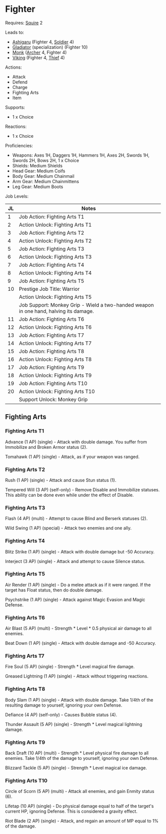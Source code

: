 # Fighter

Requires: [Squire](/Jobs/JobDetails/Squire.md) 2

Leads to:

- [Ashigaru](/Jobs/JobDetails/Ashigaru.md) (Fighter 4, [Soldier](/Jobs/JobDetails/Soldier.md) 4)
- [Gladiator](/Jobs/JobDetails/Gladiator.md) (specialization) (Fighter 10)
- [Monk](/Jobs/JobDetails/Monk.md) ([Archer](/Jobs/JobDetails/Archer.md) 4, Fighter 4)
- [Viking](/Jobs/JobDetails/Viking.md) (Fighter 4, [Thief](/Jobs/JobDetails/Thief.md) 4)

Actions:

- Attack
- Defend
- Charge
- Fighting Arts
- Item

Supports:

- 1 x Choice

Reactions:

- 1 x Choice

Proficiencies:

- Weapons: Axes 1H, Daggers 1H, Hammers 1H, Axes 2H, Swords 1H, Swords 2H, Bows 2H, 1 x Choice
- Shields: Medium Shields
- Head Gear: Medium Coifs
- Body Gear: Medium Chainmail
- Arm Gear: Medium Chainmittens
- Leg Gear: Medium Boots

Job Levels:

| JL | Notes |
| --- | --- |
| 1 | Job Action: Fighting Arts T1
| 2 | Action Unlock: Fighting Arts T1
| 3 | Job Action: Fighting Arts T2
| 4 | Action Unlock: Fighting Arts T2
| 5 | Job Action: Fighting Arts T3
| 6 | Action Unlock: Fighting Arts T3
| 7 | Job Action: Fighting Arts T4
| 8 | Action Unlock: Fighting Arts T4
| 9 | Job Action: Fighting Arts T5
| 10 | Prestige Job Title: Warrior
|    | Action Unlock: Fighting Arts T5
|    | Job Support: Monkey Grip - Wield a two-handed weapon in one hand, halving its damage.
| 11 | Job Action: Fighting Arts T6
| 12 | Action Unlock: Fighting Arts T6
| 13 | Job Action: Fighting Arts T7
| 14 | Action Unlock: Fighting Arts T7
| 15 | Job Action: Fighting Arts T8
| 16 | Action Unlock: Fighting Arts T8
| 17 | Job Action: Fighting Arts T9
| 18 | Action Unlock: Fighting Arts T9
| 19 | Job Action: Fighting Arts T10
| 20 | Action Unlock: Fighting Arts T10
|    | Support Unlock: Monkey Grip

## Fighting Arts

### Fighting Arts T1

Advance (1 AP) (single) - Attack with double damage. You suffer from Immobilize and Broken Armor status (2).

Tomahawk (1 AP) (single) - Attack, as if your weapon was ranged.

### Fighting Arts T2

Rush (1 AP) (single) - Attack and cause Stun status (1).

Tempered Will (3 AP) (self-only) - Remove Disable and Immobilize statuses. This ability can be done even while under the effect of Disable.

### Fighting Arts T3

Flash (4 AP) (multi) - Attempt to cause Blind and Berserk statuses (2).

Wild Swing (1 AP) (special) - Attack two enemies and one ally.

### Fighting Arts T4

Blitz Strike (1 AP) (single) - Attack with double damage but -50 Accuracy.

Interject (3 AP) (single) - Attack and attempt to cause Silence status.

### Fighting Arts T5

Air Render (1 AP) (single) - Do a melee attack as if it were ranged. If the target has Float status, then do double damage.

Psychstrike (1 AP) (single) - Attack against Magic Evasion and Magic Defense.

### Fighting Arts T6

Air Blast (5 AP) (multi) - Strength * Level * 0.5 physical air damage to all enemies.

Beat Down (1 AP) (single) - Attack with double damage and -50 Accuracy.

### Fighting Arts T7

Fire Soul (5 AP) (single) - Strength * Level magical fire damage.

Greased Lightning (1 AP) (single) - Attack without triggering reactions.

### Fighting Arts T8

Body Slam (1 AP) (single) - Attack with double damage. Take 1/4th of the resulting damage to yourself, ignoring your own Defense.

Defiance (4 AP) (self-only) - Causes Bubble status (4).

Thunder Assault (5 AP) (single) - Strength * Level magical lightning damage.

### Fighting Arts T9

Back Draft (10 AP) (multi) - Strength * Level physical fire damage to all enemies. Take 1/4th of the damage to yourself, ignoring your own Defense.

Blizzard Tackle (5 AP) (single) - Strength * Level magical ice damage.

### Fighting Arts T10

Circle of Scorn (5 AP) (multi) - Attack all enemies, and gain Enmity status (6).

Lifetap (10 AP) (single) - Do physical damage equal to half of the target's current HP, ignoring Defense. This is considered a gravity effect.

Riot Blade (2 AP) (single) - Attack, and regain an amount of MP equal to 1% of the damage.
